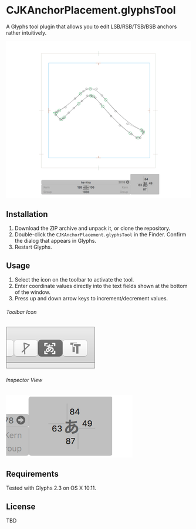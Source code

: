 # CJKAnchorPlacement.glyphsTool

A Glyphs tool plugin that allows you to edit LSB/RSB/TSB/BSB anchors rather intuitively.

![](CJKAnchorPlacement.png)

## Installation

1. Download the ZIP archive and unpack it, or clone the repository.
2. Double-click the `CJKAnchorPlacement.glyphsTool` in the Finder. Confirm the dialog that appears in Glyphs.
3. Restart Glyphs.

## Usage

1. Select the icon on the toolbar to activate the tool.
3. Enter coordinate values directly into the text fields shown at the bottom of the window.
4. Press up and down arrow keys to increment/decrement values.

###### Toolbar Icon

![](CJKAnchorPlacementIcon.png)

###### Inspector View

![](CJKAnchorPlacementView.png)

## Requirements

Tested with Glyphs 2.3 on OS X 10.11.

## License

TBD